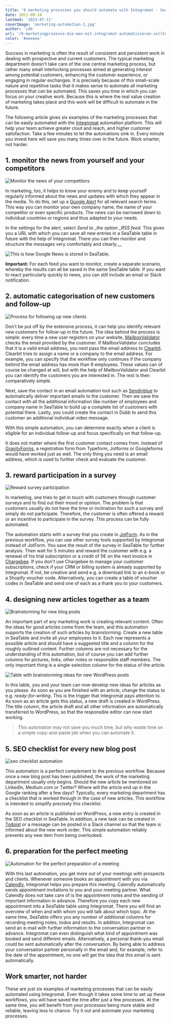 ```yaml
---
title: '6 marketing processes you should automate with Integromat - SeaTable'
date: 2021-09-24
lastmod: '2023-07-11'
coverImage: 'marketing-automation-1.jpg'
author: 'cdb'
url: '/6-marketingprozesse-die-man-mit-integromat-automatisieren-sollte'
color: '#eeeeee'
---
```


Success in marketing is often the result of consistent and persistent work in dealing with prospective and current customers. The typical marketing department doesn't take care of the one central marketing process, but rather many small interlocking processes aimed at generating interest among potential customers, enhancing the customer experience, or engaging in regular exchanges. It is precisely because of this small-scale nature and repetitive tasks that it makes sense to automate all marketing processes that can be automated. This saves you time in which you can focus on your creative work. Because this is where the real value creation of marketing takes place and this work will be difficult to automate in the future.

The following article gives six examples of the marketing processes that can be easily automated with the [Integromat](https://integromat.io/) automation platform. This will help your team achieve greater clout and reach, and higher customer satisfaction. Take a few minutes to let the automations sink in. Every minute you invest here will save you many times over in the future. Work smarter, not harder.

## 1\. monitor the news from yourself and your competitors

![Monitor the news of your competitors](images/monitor-the-news-of-your-competition-711x290.png)

In marketing, too, it helps to know your enemy and to keep yourself regularly informed about the news and updates with which they appear in the media. To do this, set up a [Google Alert](https://www.google.de/alerts) for all relevant search terms. This way you can monitor your own company name, the name of your competitor or even specific products. The news can be narrowed down to individual countries or regions and thus adapted to your needs.

In the settings for the alert, select _Send to \_the option \_RSS feed_. This gives you a URL with which you can save all new entries in a SeaTable table in future with the help of Integromat. There you can then monitor and structure the messages very comfortably and clearly.\_\_

![This is how Google News is stored in SeaTable.](images/google-news-seatable.png)

**Important:** For each feed you want to monitor, create a separate scenario, whereby the results can all be saved in the same SeaTable table. If you want to react particularly quickly to news, you can still include an email or Slack notification.

## 2\. automatic categorisation of new customers and follow-up

![Process for following up new clients](images/follow-up-on-customers.png)

Don't be put off by the extensive process, it can help you identify relevant new customers for follow-up in the future. The idea behind the process is simple: every time a new user registers on your website, [MailboxValidator](https://www.mailboxvalidator.com/) checks the email provided by the customer. If MailboxValidator concludes that it is a valid email address, you next pass the email address to [Clearbit](https://clearbit.com/). Clearbit tries to assign a name or a company to the email address. For example, you can specify that the workflow only continues if the company behind the email address has more than 9 employees. These values can of course be changed at will, but with the help of MailboxValidator and Clearbit you can identify the customers you are interested in. The rest is then comparatively simple.

Next, save the contact in an email automation tool such as [Sendinblue](https://de.sendinblue.com/) to automatically deliver important emails to the customer. Then we save the contact with all the additional information like number of employees and company name in SeaTable to build up a complete list of customers with potential there. Lastly, you could create the contact in Dubb to send this customer an additional individual video message.

With this simple automation, you can determine exactly when a client is eligible for an individual follow-up and focus specifically on that follow-up.

It does not matter where the first customer contact comes from. Instead of [GravityForms](https://www.gravityforms.com/), a registration form from Typeform, Jotforms or Googleforms would have worked just as well. The only thing you need is an email address, which is used to further check and evaluate the customer.

## 3\. reward participation in a survey

![Reward survey participation](images/incentive-for-a-survey.png)

In marketing, one tries to get in touch with customers through customer surveys and to find out their mood or opinion. The problem is that customers usually do not have the time or inclination for such a survey and simply do not participate. Therefore, the customer is often offered a reward or an incentive to participate in the survey. This process can be fully automated.

The automation starts with a survey that you create in [JotForm](https://jotform.com/). As in the previous workflow, you can use other survey tools supported by Integromat instead of JotForm. You save the result of the survey in SeaTable for further analysis. Then wait for 5 minutes and reward the customer with e.g. a renewal of his trial subscription or a credit of 5€ on the next invoice in [Chargebee](https://www.chargebee.com/). If you don't use Chargebee to manage your customer subscriptions, check if your CRM or billing system is already supported by Integromat. If not, be creative and send e.g. a download link to an e-book or a Shopify voucher code. Alternatively, you can create a table of voucher codes in SeaTable and send one of each as a thank you to your customers.

## 4\. designing new articles together as a team

![Brainstorming for new blog posts](images/brainstorm-new-blog-posts-711x317.png)

An important part of any marketing work is creating relevant content. Often the ideas for good articles come from the team, and this automation supports the creation of such articles by brainstorming. Create a new table in SeaTable and invite all your employees to it. Each row represents a possible article and should have a suggested title and a column for the roughly outlined content. Further columns are not necessary for the understanding of this automation, but of course you can add further columns for pictures, links, other notes or responsible staff members. The only important thing is a single-selection column for the status of the article.

![Table with brainstorming ideas for new WordPress posts](images/brainstorming-to-wordpress.png)

In this table, you and your team can now develop new ideas for articles as you please. As soon as you are finished with an article, change the status to e.g. _ready-for-writing_. This is the trigger that Integromat pays attention to. As soon as an article gets this status, a new draft is created in WordPress. The title column, the article draft and all other information are automatically transferred to WordPress, so that the responsible editor can now start working.

> This automation may not save you much time, but why waste time on a simple copy-and-paste job when you can automate it.

## 5\. SEO checklist for every new blog post

![seo checklist automation](images/seo-checklist-automation-711x234.png)

This automation is a perfect complement to the previous workflow. Because once a new blog post has been published, the work of the marketing department usually only begins. Should the new article be mentioned on LinkedIn, Medium.com or Twitter? Where will the article end up in the Google ranking after a few days? Typically, every marketing department has a checklist that is worked through in the case of new articles. This workflow is intended to simplify precisely this checklist.

As soon as an article is published on WordPress, a new entry is created in the SEO checklist in SeaTable. In addition, a new task can be created in [Todoist](https://todoist.com/) or a message can be posted in a Slack channel so that the team is informed about the new work order. This simple automation reliably prevents any new item from being overlooked.

## 6\. preparation for the perfect meeting

![Automation for the perfect preparation of a meeting](images/meeting-preparation-711x192.png)

With this last automation, you get more out of your meetings with prospects and clients. Whenever someone books an appointment with you via [Calendly](https://calendly.com/), Integromat helps you prepare this meeting. Calendly automatically sends appointment invitations to you and your meeting partner. What Calendly does not take care of is the appointment notes and the sending of important information in advance. Therefore you copy each new appointment into a SeaTable table using Integromat. There you will find an overview of when and with whom you will talk about which topic. At the same time, SeaTable offers you any number of additional columns for recording meeting notes, todos and results. In addition, Integromat can send an e-mail with further information to the conversation partner in advance. Integromat can even distinguish what kind of appointment was booked and send different emails. Alternatively, a personal thank-you email could be sent automatically after the conversation. By being able to address your conversation partner personally in the email and, for example, refer to the date of the appointment, no one will get the idea that this email is sent automatically.

## Work smarter, not harder

These are just six examples of marketing processes that can be easily automated using Integromat. Even though it takes some time to set up these workflows, you will have saved the time after just a few processes. At the same time, you will benefit from your processes being more stable and reliable, leaving less to chance. Try it out and automate your marketing processes.
